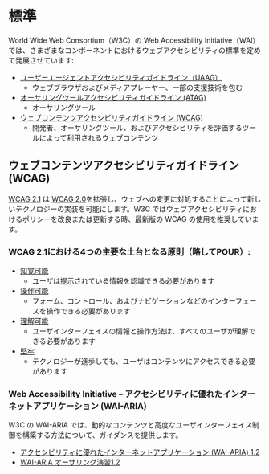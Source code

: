 # 標準

World Wide Web Consortium（W3C）の Web Accessibility Initiative（WAI）では、さまざまなコンポーネントにおけるウェブアクセシビリティの標準を定めて発展させています:


- [ユーザーエージェントアクセシビリティガイドライン（UAAG）](https://www.w3.org/WAI/standards-guidelines/uaag/)
  - ウェブブラウザおよびメディアプレーヤー、一部の支援技術を包む
- [オーサリングツールアクセシビリティガイドライン (ATAG)](https://www.w3.org/WAI/standards-guidelines/atag/)
  - オーサリングツール
- [ウェブコンテンツアクセシビリティガイドライン (WCAG)](https://www.w3.org/WAI/standards-guidelines/wcag/)
  - 開発者、オーサリングツール、およびアクセシビリティを評価するツールによって利用されるウェブコンテンツ

## ウェブコンテンツアクセシビリティガイドライン (WCAG)

[WCAG 2.1](https://www.w3.org/TR/WCAG21/) は [WCAG 2.0](https://www.w3.org/TR/WCAG20/)を拡張し、ウェブへの変更に対処することによって新しいテクノロジーの実装を可能にします。W3C ではウェブアクセシビリティにおけるポリシーを改良または更新する時、最新版の WCAG の使用を推奨しています。

### WCAG 2.1における4つの主要な土台となる原則（略してPOUR）:

- [知覚可能](https://www.w3.org/TR/WCAG21/#perceivable)
  - ユーザは提示されている情報を認識できる必要があります
- [操作可能](https://www.w3.org/TR/WCAG21/#operable)
  - フォーム、コントロール、およびナビゲーションなどのインターフェースを操作できる必要があります
- [理解可能](https://www.w3.org/TR/WCAG21/#understandable)
  - ユーザインターフェイスの情報と操作方法は、すべてのユーザが理解できる必要があります
- [堅牢](https://www.w3.org/TR/WCAG21/#robust)
  - テクノロジーが進歩しても、ユーザはコンテンツにアクセスできる必要があります

### Web Accessibility Initiative – アクセシビリティに優れたインターネットアプリケーション (WAI-ARIA)

W3C の WAI-ARIA では、動的なコンテンツと高度なユーザインターフェイス制御を構築する方法について、ガイダンスを提供します。

- [アクセシビリティに優れたインターネットアプリケーション (WAI-ARIA) 1.2](https://www.w3.org/TR/wai-aria-1.2/)
- [WAI-ARIA オーサリング演習1.2](https://www.w3.org/TR/wai-aria-practices-1.2/)
